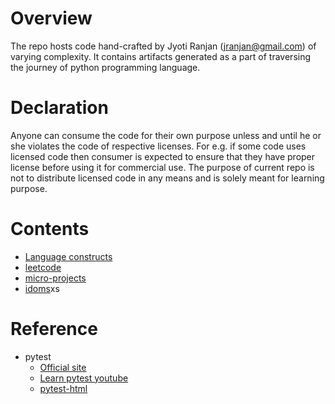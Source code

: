 # Overview

The repo hosts code hand-crafted by Jyoti Ranjan (jranjan@gmail.com) of
varying complexity. It contains artifacts generated as a part of
traversing the journey of python programming language.

# Declaration

Anyone can consume the code for their own purpose unless and until he
or she violates the code of respective licenses. For e.g. if some code
uses licensed code then consumer is expected to ensure that they have
proper license before using it for commercial use. The purpose of current
repo is not to distribute licensed code in any means and is solely
meant for learning purpose.

# Contents

* [Language constructs](labs/language)
* [leetcode](labs/algorithm)
* [micro-projects](labs/ideas)
* [idoms](idoms)xs

# Reference

- pytest
    - [Official site](https://docs.pytest.org/en/7.0.x/)
    - [Learn pytest youtube](https://www.youtube.com/watch?v=snDSB9b8v_E)   
    - [pytest-html](https://pypi.org/project/pytest-html/)
